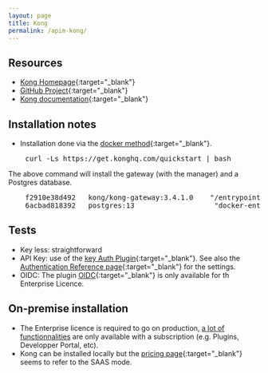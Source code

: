 ```yaml
---
layout: page
title: Kong
permalink: /apim-kong/
---
```



## Resources

- [Kong Homepage](https://konghq.com/){:target="_blank"}
- [GitHub Project](https://github.com/Kong/kong){:target="_blank"}
- [Kong documentation](https://docs.konghq.com/){:target="_blank"}


## Installation notes
* Installation done via the [docker method](https://docs.konghq.com/gateway/3.4.x/get-started/){:target="_blank"}.

<pre>
    curl -Ls https://get.konghq.com/quickstart | bash
</pre>

The above command will install the gateway (with the manager)  and a Postgres database.
<pre>
    f2910e38d492   kong/kong-gateway:3.4.1.0    "/entrypoint.sh kong…"   3 hours ago   Up 3 hours (healthy)   0.0.0.0:8000-8004->8000-8004/tcp,::8000-8004->8000-8004/tcp, 8443-8447/tcp  kong-quickstart-gateway
    6acbad818392   postgres:13                   "docker-entrypoint.s…"   3 hours ago   Up 3 hours            5432/tcp 
</pre>

## Tests
- Key less: straightforward
- API Key: use of the [key Auth Plugin](https://docs.konghq.com/hub/kong-inc/key-auth/){:target="_blank"}. See also the [Authentication Reference page](https://docs.konghq.com/gateway/3.4.x/kong-plugins/authentication/reference/){:target="_blank"}  for the settings.
- OIDC: The plugin [OIDC](https://docs.konghq.com/hub/kong-inc/openid-connect/){:target="_blank"} is only available for th Enterprise Licence.

## On-premise installation
- The Enterprise licence is required to go on production, [a lot of functionnalities](https://docs.konghq.com/gateway/latest/kong-enterprise/) are only available with a subscription (e.g. Plugins, Developper Portal, etc).
- Kong can be installed locally but the [pricing page](https://konghq.com/pricing){:target="_blank"} seems to refer to the SAAS mode.